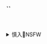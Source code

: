 ### ``

![]()
![]()
![]()

<details><summary>慎入🔞NSFW</summary>

Not Safe For Work
![](https://upload.wikimedia.org/wikipedia/commons/thumb/d/d3/Biohazard_Symbol_Specification.png/210px-Biohazard_Symbol_Specification.png)

<details><summary><b>风险自理Use At Your Own Risk🈲</summary>

### MiStar魅妍社] VOL.051 闵妮Mily - 圣诞主题写真
https://www.meitulu.com/item/5828.html
![](https://img.gzhuibei.com/images/img/5828/21.jpg)
![](https://img.gzhuibei.com/images/img/5828/30.jpg)
![](https://img.gzhuibei.com/images/img/5828/37.jpg)
![](https://img.gzhuibei.com/images/img/5828/37.jpg)
![](https://img.gzhuibei.com/images/img/5828/47.jpg)
![](https://img.gzhuibei.com/images/img/5828/48.jpg)

##### MyGirl美媛馆] Vol.244 小丽er - 精彩美臀福利写真``
https://www.meitulu.com/item/10434.html
![](https://img.gzhuibei.com/images/img/10434/4.jpg)

##### BoLoli波萝社写真套图] Vol.089 夏美酱 - 越南大叻旅拍``
https://www.meitulu.com/item/6751.html
![](https://img.gzhuibei.com/images/img/6751/2.jpg)

### MiiTao蜜桃社] VOL.099 伊莉 - 98年纯天然美少女 写真套图
https://www.meitulu.com/item/14419.html
![](https://img.gzhuibei.com/images/img/14419/27.jpg)
![](https://img.gzhuibei.com/images/img/14419/28.jpg)
![](https://img.gzhuibei.com/images/img/14419/29.jpg)
![](https://img.gzhuibei.com/images/img/14419/30.jpg)
![](https://img.gzhuibei.com/images/img/14419/33.jpg)
![](https://img.gzhuibei.com/images/img/14419/43.jpg)
![](https://img.gzhuibei.com/images/img/14419/44.jpg)
![](https://img.gzhuibei.com/images/img/14419/50.jpg)
![](https://img.gzhuibei.com/images/img/14419/51.jpg)

### HuaYang花漾] Vol.184 萌汉药baby - 黑丝网衣性感内衣
https://www.meitulu.com/item/20388.html
![](https://img.gzhuibei.com/images/img/20388/8.jpg)
![](https://img.gzhuibei.com/images/img/20388/28.jpg)
![](https://img.gzhuibei.com/images/img/20388/29.jpg)
![](https://img.gzhuibei.com/images/img/20388/30.jpg)
![](https://img.gzhuibei.com/images/img/20388/31.jpg)
![](https://img.gzhuibei.com/images/img/20388/32.jpg)
![](https://img.gzhuibei.com/images/img/20388/33.jpg)
![](https://img.gzhuibei.com/images/img/20388/34.jpg)
![](https://img.gzhuibei.com/images/img/20388/35.jpg)
![](https://img.gzhuibei.com/images/img/20388/37.jpg)
![](https://img.gzhuibei.com/images/img/20388/38.jpg)
![](https://img.gzhuibei.com/images/img/20388/39.jpg)

### XIUREN秀人] No.1548 萌汉药baby很酷 - 惹火热辣的娇躯诱人呈现
https://www.meitulu.com/item/19015.html
![](https://img.gzhuibei.com/images/img/19015/4.jpg)
![](https://img.gzhuibei.com/images/img/19015/5.jpg)
![](https://img.gzhuibei.com/images/img/19015/9.jpg)
![](https://img.gzhuibei.com/images/img/19015/10.jpg)

### YouMi尤蜜荟] Vol.223 女神@奶瓶土肥圆苏梅岛旅拍写真
https://www.meitulu.com/item/16473.html
![](https://img.gzhuibei.com/images/img/16473/1.jpg)
![](https://img.gzhuibei.com/images/img/16473/6.jpg)
![](https://img.gzhuibei.com/images/img/16473/45.jpg)

### LeYuan星乐园] Vol.017 酸酱兔 - 性感美女主播
https://www.meitulu.com/item/9374.html
![](https://img.gzhuibei.com/images/img/9374/1.jpg)
![](https://img.gzhuibei.com/images/img/9374/2.jpg)
![](https://img.gzhuibei.com/images/img/9374/15.jpg)
![](https://img.gzhuibei.com/images/img/9374/16.jpg)

</details>
</details>

